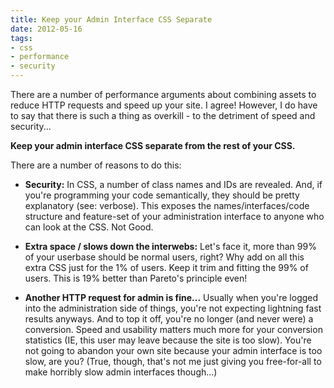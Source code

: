 ```yaml
---
title: Keep your Admin Interface CSS Separate
date: 2012-05-16
tags:
- css
- performance
- security
---
```

There are a number of performance arguments about combining assets to reduce HTTP requests and speed up your site.  I agree!  However, I do have to say that there is such a thing as overkill - to the detriment of speed and security... 

<!--more-->

**Keep your admin interface CSS separate from the rest of your CSS.**  

There are a number of reasons to do this:

  * **Security:** In CSS, a number of class names and IDs are revealed.  And, if you're programming your code semantically, they should be pretty explanatory (see: verbose).  This exposes the names/interfaces/code structure and feature-set of your administration interface to anyone who can look at the CSS.  Not Good.

  * **Extra space / slows down the interwebs:** Let's face it, more than 99% of your userbase should be normal users, right?  Why add on all this extra CSS just for the 1% of users.  Keep it trim and fitting the 99% of users.  This is 19% better than Pareto's principle even!

  * **Another HTTP request for admin is fine...** Usually when you're logged into the administration side of things, you're not expecting lightning fast results anyways.  And to top it off, you're no longer (and never were) a conversion.  Speed and usability matters much more for your conversion statistics (IE, this user may leave because the site is too slow).  You're not going to abandon your own site because your admin interface is too slow, are you?  (True, though, that's not me just giving you free-for-all to make horribly slow admin interfaces though...)
